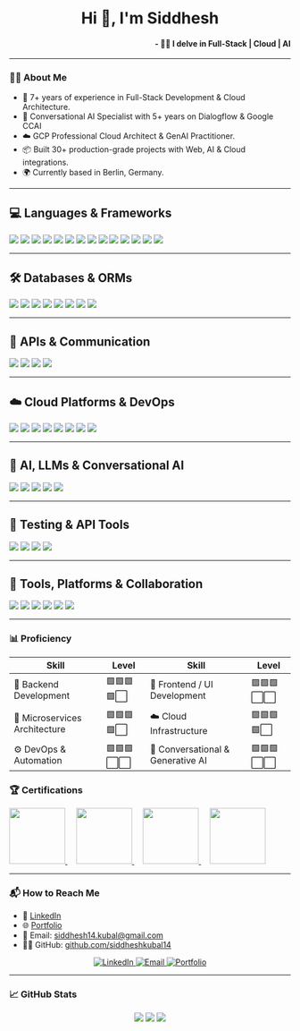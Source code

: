 <h1 align="center">Hi 👋, I'm Siddhesh</h1>
<h4 align="right">        - 🧑‍💻 I delve in Full-Stack | Cloud | AI </h3>

---

### 👨‍💻 About Me

- 🚀 7+ years of experience in Full-Stack Development & Cloud Architecture.  
- 🧠 Conversational AI Specialist with 5+ years on Dialogflow & Google CCAI  
- ☁️ GCP Professional Cloud Architect & GenAI Practitioner. 
- 📦 Built 30+ production-grade projects with Web, AI & Cloud integrations.
- 🌍 Currently based in Berlin, Germany.


---
## 💻 Languages & Frameworks

<p align="left">
  <img src="https://img.shields.io/badge/JavaScript-F7DF1E?style=for-the-badge&logo=javascript&logoColor=black"/>
  <img src="https://img.shields.io/badge/TypeScript-3178C6?style=for-the-badge&logo=typescript&logoColor=white"/>
  <img src="https://img.shields.io/badge/Python-3776AB?style=for-the-badge&logo=python&logoColor=white"/>
  <img src="https://img.shields.io/badge/HTML5-E34F26?style=for-the-badge&logo=html5&logoColor=white"/>
  <img src="https://img.shields.io/badge/React-20232A?style=for-the-badge&logo=react&logoColor=61DAFB"/>
  <img src="https://img.shields.io/badge/Next.js-000000?style=for-the-badge&logo=nextdotjs&logoColor=white"/>
  <img src="https://img.shields.io/badge/AngularJS-DD0031?style=for-the-badge&logo=angularjs&logoColor=white"/>
  <img src="https://img.shields.io/badge/Bootstrap-7952B3?style=for-the-badge&logo=bootstrap&logoColor=white"/>
  <img src="https://img.shields.io/badge/Tailwind_CSS-38B2AC?style=for-the-badge&logo=tailwind-css&logoColor=white"/>
  <img src="https://img.shields.io/badge/Node.js-339933?style=for-the-badge&logo=node.js&logoColor=white"/>
  <img src="https://img.shields.io/badge/Express.js-000000?style=for-the-badge&logo=express&logoColor=white"/>
  <img src="https://img.shields.io/badge/NestJS-E0234E?style=for-the-badge&logo=nestjs&logoColor=white"/>
  <img src="https://img.shields.io/badge/MERN-499C76?style=for-the-badge&logo=mongodb&logoColor=white"/>
  <img src="https://img.shields.io/badge/MEAN-DD0031?style=for-the-badge&logo=angularjs&logoColor=white"/>
</p>

---

## 🛠️ Databases & ORMs

<p align="left">
  <img src="https://img.shields.io/badge/MongoDB-47A248?style=for-the-badge&logo=mongodb&logoColor=white"/>
  <img src="https://img.shields.io/badge/PostgreSQL-336791?style=for-the-badge&logo=postgresql&logoColor=white"/>
  <img src="https://img.shields.io/badge/MySQL-4479A1?style=for-the-badge&logo=mysql&logoColor=white"/>
  <img src="https://img.shields.io/badge/Firebase-FFCA28?style=for-the-badge&logo=firebase&logoColor=black"/>
  <img src="https://img.shields.io/badge/BigQuery-4285F4?style=for-the-badge&logo=google-cloud&logoColor=white"/>
  <img src="https://img.shields.io/badge/Prisma-2D3748?style=for-the-badge&logo=prisma&logoColor=white"/>
  <img src="https://img.shields.io/badge/Sequelize-3C76A1?style=for-the-badge&logo=sequelize&logoColor=white"/>
  <img src="https://img.shields.io/badge/Redis-DC382D?style=for-the-badge&logo=redis&logoColor=white"/>
</p>

---

## 🔗 APIs & Communication

<p align="left">
  <img src="https://img.shields.io/badge/REST_API-4A90E2?style=for-the-badge&logo=swagger&logoColor=white"/>
  <img src="https://img.shields.io/badge/GraphQL-E10098?style=for-the-badge&logo=graphql&logoColor=white"/>
  <img src="https://img.shields.io/badge/WebSockets-010101?style=for-the-badge&logo=socket.io&logoColor=white"/>
  <img src="https://img.shields.io/badge/OpenAPI-6BA539?style=for-the-badge&logo=openapiinitiative&logoColor=white"/>
</p>

---


## ☁️ Cloud Platforms & DevOps

<p align="left">
  <img src="https://img.shields.io/badge/GCP-4285F4?style=for-the-badge&logo=google-cloud&logoColor=white"/>
  <img src="https://img.shields.io/badge/AWS-232F3E?style=for-the-badge&logo=amazon-aws&logoColor=white"/>
  <img src="https://img.shields.io/badge/Docker-2496ED?style=for-the-badge&logo=docker&logoColor=white"/>
  <img src="https://img.shields.io/badge/Kubernetes-326CE5?style=for-the-badge&logo=kubernetes&logoColor=white"/>
  <img src="https://img.shields.io/badge/Cloud%20Build-4285F4?style=for-the-badge&logo=google-cloud&logoColor=white"/>
  <img src="https://img.shields.io/badge/GitHub%20Actions-2088FF?style=for-the-badge&logo=github-actions&logoColor=white"/>
  <img src="https://img.shields.io/badge/GitLab%20CI/CD-FC6D26?style=for-the-badge&logo=gitlab&logoColor=white"/>
  <img src="https://img.shields.io/badge/Jenkins-D24939?style=for-the-badge&logo=jenkins&logoColor=white"/>
</p>

---

## 🤖 AI, LLMs & Conversational AI

<p align="left">
  <img src="https://img.shields.io/badge/Dialogflow-FE7C3F?style=for-the-badge&logo=dialogflow&logoColor=white"/>
  <img src="https://img.shields.io/badge/CCAI-4285F4?style=for-the-badge&logo=google-cloud&logoColor=white"/>
  <img src="https://img.shields.io/badge/Vertex_AI-4285F4?style=for-the-badge&logo=google-cloud&logoColor=white"/>
  <img src="https://img.shields.io/badge/Generative_AI-6E6E6E?style=for-the-badge&logo=openai&logoColor=white"/>
  <img src="https://img.shields.io/badge/LLMs-101010?style=for-the-badge&logo=google&logoColor=white"/>
</p>

---

## 🧪 Testing & API Tools

<p align="left">
  <img src="https://img.shields.io/badge/Jest-C21325?style=for-the-badge&logo=jest&logoColor=white"/>
  <img src="https://img.shields.io/badge/Mocha-8D6748?style=for-the-badge&logo=mocha&logoColor=white"/>
  <img src="https://img.shields.io/badge/Postman-FF6C37?style=for-the-badge&logo=postman&logoColor=white"/>
  <img src="https://img.shields.io/badge/Swagger-85EA2D?style=for-the-badge&logo=swagger&logoColor=black"/>
</p>

---

## 🧰 Tools, Platforms & Collaboration

<p align="left">
  <img src="https://img.shields.io/badge/GitHub-181717?style=for-the-badge&logo=github&logoColor=white"/>
  <img src="https://img.shields.io/badge/GitLab-FC6D26?style=for-the-badge&logo=gitlab&logoColor=white"/>
  <img src="https://img.shields.io/badge/JIRA-0052CC?style=for-the-badge&logo=jira&logoColor=white"/>
  <img src="https://img.shields.io/badge/Agile-61DAFB?style=for-the-badge&logo=scrumalliance&logoColor=black"/>
  <img src="https://img.shields.io/badge/Scrum-1E90FF?style=for-the-badge&logo=trello&logoColor=white"/>
  <img src="https://img.shields.io/badge/Kanban-3178C6?style=for-the-badge&logo=trello&logoColor=white"/>
</p>


---
### 📊 Proficiency

| Skill                         | Level         | Skill                              | Level         |
|------------------------------|---------------|-------------------------------------|---------------|
| 🔧 Backend Development        | 🟩🟩🟩🟩⬜      | 🎨 Frontend / UI Development        | 🟩🟩🟩⬜⬜      |
| 🔗 Microservices Architecture | 🟩🟩🟩🟩⬜      | ☁️ Cloud Infrastructure             | 🟩🟩🟩🟩⬜      |
| ⚙️ DevOps & Automation        | 🟩🟩🟩⬜⬜      | 🤖 Conversational & Generative AI   | 🟩🟩🟩⬜⬜      |



### 🏆 Certifications

<p align="left">
  <a href="https://www.credly.com/badges/bdd08bb0-bf0f-4dc7-88ae-4edd7fba4963/public_url" target="_blank">
    <img src="https://siddhesh-kubal.vercel.app/static/media/pcaLogo.e10c6fe2b9b28eda2e8d.png" height="100" />
  </a>&nbsp;&nbsp;&nbsp;
  <a href="https://www.credly.com/badges/01c38aef-6083-46b4-9174-327e7922f11f" target="_blank">
    <img src="https://siddhesh-kubal.vercel.app/static/media/aceLogo.8084c6e830e78101605b.png" height="100" />
  </a>&nbsp;&nbsp;&nbsp;
  <a href="https://partner.cloudskillsboost.google/public_profiles/90de9af2-e73c-40e5-938d-e628afd50ef9" target="_blank">
    <img src="https://siddhesh-kubal.vercel.app/static/media/silverLogo.70d73b4d3f16719698c7.png" height="100" />
  </a>&nbsp;&nbsp;&nbsp;
  <a href="https://drive.google.com/file/d/17YmL3TZR69hkT2nx1pUvfD3834DKdrsA/view" target="_blank">
    <img src="https://cdn.artconnect.com/2022/956cf4a5-6c25-4370-9561-8d2e74a8dd73.png?fm=webp&w=250&h=250&fit=crop&mask=ellipse" height="100" />
  </a>
</p>




---
<!-- 
### 📂 Highlight Projects

| Project           | Description                                                    | Stack                                 |
|------------------|----------------------------------------------------------------|---------------------------------------|
| **G-Next 23/24** | Conversational AI assistants at Google Cloud Next              | Dialogflow CX, Vertex AI, GCP         |
| **HSS Directory Bot** | AI directory bot integrated with Zendesk, for hospital staff     | Dialogflow CX, Firebase, REST         |
| **Premium Retail** | Smart customer support for retail chain using LLM + RAG       | OpenAI, Node.js, Firestore            |
| **Six Flags**     | Voice bot integration for ticketing and support                | Dialogflow CX, Twilio, Google Cloud   |
| **PA PUC**        | Voice IVR system for public utilities commission                | Dialogflow CX, Telephony, GCP         |

--- -->

### 📬 How to Reach Me

- 💼 [LinkedIn](https://www.linkedin.com/in/siddhesh-kubal)  
- 🌐 [Portfolio](https://siddhesh-kubal.vercel.app)  
- 📧 Email: [siddhesh14.kubal@gmail.com](mailto:siddhesh14.kubal@gmail.com)  
- 🧑‍💻 GitHub: [github.com/siddheshkubal14](https://github.com/siddheshkubal14)

<p align="center">
  <a href="https://www.linkedin.com/in/siddhesh-kubal" target="_blank">
    <img alt="LinkedIn" src="https://img.shields.io/badge/LinkedIn-blue?logo=linkedin&style=for-the-badge&logoColor=white">
  </a>
  <a href="mailto:siddhesh14.kubal@gmail.com" target="_blank">
    <img alt="Email" src="https://img.shields.io/badge/Email-D14836?logo=gmail&logoColor=white&style=for-the-badge">
  </a>
  <a href="https://siddhesh-kubal.vercel.app" target="_blank">
    <img alt="Portfolio" src="https://img.shields.io/badge/Portfolio-000000?style=for-the-badge&logo=firefox&logoColor=white">
  </a>
</p>

<!-- ---

### 😄 Fun Facts

- 🎙 I’ve built bots that served millions of users across industries  
- 🌍 Moved to Germany in 2024 with an Opportunity Card — adventure mode: ON  
- 🍳 Learning to cook Indian meals, one recipe at a time  
- 🧠 I enjoy designing scalable systems almost as much as debugging race conditions  
- 🧳 I backpack with a Raspberry Pi to build on the go   

-->

---

### 📈 GitHub Stats

<p align="center">
  <img src="https://github-readme-stats.vercel.app/api?username=siddheshkubal14&show_icons=true&theme=tokyonight" />
  <img src="https://github-readme-streak-stats.herokuapp.com?user=siddheshkubal14&theme=tokyonight" />
  <img src="https://github-readme-stats.vercel.app/api/top-langs/?username=siddheshkubal14&layout=compact&theme=tokyonight" />
</p>

